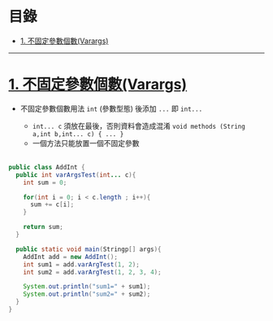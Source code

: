 <h1 id="top">目錄</h1>

- [<a id="s1" class="md-title" href="#top">1. 不固定參數個數(Varargs)</a>](#1-不固定參數個數varargs)

---

# <a id="s1" class="md-title" href="#top">1. 不固定參數個數(Varargs)</a>

- 不固定參數個數用法 `int` (參數型態) 後添加 `...` 即 `int...`

  - `int... c` 須放在最後，否則資料會造成混淆 `void methods (String a,int b,int... c) { ... }`
  - 一個方法只能放置一個不固定參數<br><br>

```java
public class AddInt {
  public int varArgsTest(int... c){
    int sum = 0;

    for(int i = 0; i < c.length ; i++){
      sum += c[i];
    }

    return sum;
  }

  public static void main(Stringp[] args){
    AddInt add = new AddInt();
    int sum1 = add.varArgTest(1, 2);
    int sum2 = add.varArgTest(1, 2, 3, 4);

    System.out.println("sum1=" + sum1);
    System.out.println("sum2=" + sum2);
  }
}
```
